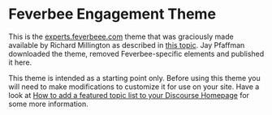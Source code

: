 # Feverbee Engagement Theme

This is the [experts.feverbeee.com](https://experts.feverbee.com/)
theme that was graciously made available by Richard Millington as
described in
[this topic](https://experts.feverbee.com/t/code-template-of-feverbees-interactive-banner/9478/5?u=jay_pfaffman).
Jay Pfaffman downloaded the theme, removed Feverbee-specific elements
and published it here.

This theme is intended as a starting point only. Before using this
theme you will need to make modifications to customize it for use on
your site. Have a look at [How to add a featured topic list to your Discourse Homepage](https://meta.discourse.org/t/how-to-add-a-featured-topic-list-to-your-discourse-homepage/132949) for some more information.

